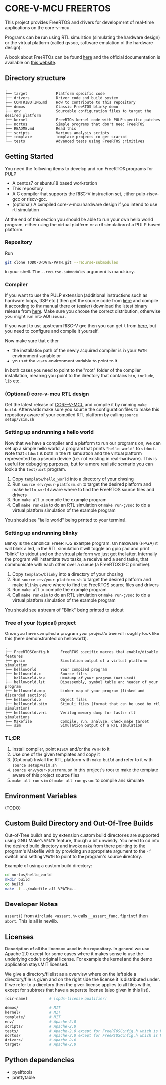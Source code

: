 # CORE-V-MCU FREERTOS

This project provides FreeRTOS and drivers for development of real-time
applications on the core-v-mcu.

Programs can be run using RTL simulation (simulating the hardware design) or the
virtual platform (called gvsoc, software emulation of the hardware design).

A book about FreeRTOs can be found
[here](https://www.freertos.org/Documentation/RTOS_book.html) and the official
documentation is available on [this website](https://www.freertos.org/features.html).

## Directory structure
```
.
├── target             Platform specific code
├── drivers            Driver code and build system
├── CONTRIBUTING.md    How to contribute to this repository
├── demos              Classic FreeRTOS blinky demo
├── env                Sourcable configuration files to target the desired platform
├── kernel             FreeRTOs kernel code with PULP specific patches
├── nortos             Simple programs that don't need FreeRTOS
├── README.md          Read this
├── scripts            Various analysis scripts
├── template           Template projects to get started
└── tests              Advanced tests using FreeRTOS primitives
```


## Getting Started
You need the following items to develop and run FreeRTOS programs for PULP
* A centos7 or ubuntu18 based workstation
* This repository
* A C compiler that supports the RISC-V instruction set, either pulp-riscv-gcc
  or riscv-gcc.
* (optional) A compiled core-v-mcu hardware design if you intend to use rtl simulation

At the end of this section you should be able to run your own hello world
program, either using the virtual platform or a rtl simulation of a PULP based
platform.

### Repository
Run
```bash
git clone TODO-UPDATE-PATH.git --recurse-submodules
```
in your shell. The `--recurse-submodules` argument is mandatory.

### Compiler
If you want to use the PULP extension (additional instructions such as hardware
loops, DSP etc.) then get the source code from
[here](https://github.com/pulp-platform/pulp-riscv-gnu-toolchain) and compile it
according to the manual there or (easier) download the latest binary release
from [here](https://github.com/pulp-platform/pulp-riscv-gnu-toolchain/releases).
Make sure you choose the correct distribution, otherwise you might run into ABI
issues.

If you want to use upstream RISC-V gcc then you can get it from
[here](https://github.com/riscv/riscv-gnu-toolchain), but you need to configure
and compile it yourself.

Now make sure that either
* the installation path of the newly acquired compiler is in your `PATH` environment variable or
* you set the `RISCV` environment variable to point to it

In both cases you need to point to the "root" folder of the compiler
installation, meaning you point to the directory that contains `bin`, `include`,
`lib` etc.

### (Optional) core-v-mcu RTL design
Get the latest release of
 [CORE-V-MCU](https://github.com/openhwgroup/core-v-mcu) and compile it by
 running `make build`. Afterwards make sure you source the configuration files
 to make this repository aware of your compiled RTL platform by calling `source
 setup/vsim.sh`

### Setting up and running a hello world
Now that we have a compiler and a platform to run our programs on, we can set up
a simple hello world, a program that prints `"hello world"` to `stdout`. Note
that `stdout` is both in the rtl simulation and the virtual platform represented
by a pseudo device (i.e. not existing in real-hardware). This is useful for
debugging purposes, but for a more realistic scenario you can look a the
`test/uart` program.

1. Copy `template/hello_world` into a directory of your chosing
2. Run `source env/your-platform.sh` to target the desired platform and make
   `hello_world` aware where to find the FreeRTOS source files and drivers
3. Run `make all` to compile the example program
4. Call `make run-sim` to do an RTL simulation or `make run-gvsoc` to do a
   virtual platform simulation of the example program

You should see "hello world" being printed to your terminal.

### Setting up and running blinky
Blinky is the canonical FreeRTOS example program. On hardware (FPGA) it will
blink a led, in the RTL simulation it will toggle an gpio pad and print "blink"
to stdout and on the virtual platform we just get the latter. Internally the
program will instantiate two tasks, a receive and a send tasks, that communicate
with each other over a queue (a FreeRTOS IPC primitive).

1. Copy `template/blinky` into a directory of your chosing
2. Run `source env/your-platform.sh` to target the desired platform and make
   `blinky` aware where to find the FreeRTOS source files and drivers
3. Run `make all` to compile the example program
4. Call `make run-sim` to do an RTL simulation or `make run-gvsoc` to do a
   virtual platform simulation of the example program

You should see a stream of "Blink" being printed to stdout.

### Tree of your (typical) project
Once you have compiled a program your project's tree will roughly look like this
(here demonstranted on helloworld).

```
.
├── FreeRTOSConfig.h     FreeRTOS specific macros that enable/disable features
├── gvsim                Simulation output of a virtual platform simulation
├── helloworld           Your compiled program
├── helloworld.c         Source files
├── helloworld.hex       Hexdump of your program (not used)
├── helloworld.lst       Disassembly, symbol table and header of your program
├── helloworld.map       Linker map of your program (linked and discarded sections)
├── helloworld.o         Object files
├── helloworld.stim      Stimuli files (format that can be used by rtl simulation)
├── helloworld.veri      Verilog memory dump for faster rtl simulations
├── Makefile             Compile, run, analyze. Check make target
└── sim                  Simulation output of a RTL simulation
```


### TL;DR
1. Install compiler, point `RISCV` and/or the `PATH` to it
2. Use one of the given templates and copy it
3. (Optional) Install the RTL platform with `make build` and refer to it with `source
   setup/vsim.sh`
4. `source env/your-platform.sh` in this project's root to make the template
   aware of this project source files
5. `make all run-sim` or `make all run-gvsoc` to compile and simulate

## Environment Variables
(TODO)

## Custom Build Directory and Out-Of-Tree Builds
Out-of-Tree builds and by extension custom build directories are supported using
GNU Make's `VPATH` feature, though a bit unwieldy. You need to cd into the
desired build directory and invoke `make` from there pointing to the program's
Makefile with by providing an appropriate argument to the `-f` switch and
setting `VPATH` to point to the program's source directory.

Example of using a custom build directory:
```bash
cd nortos/hello_world
mkdir build
cd build
make -f ../makefile all VPATH=..
```

## Developer Notes
`assert()` from `#include <assert.h>` calls `__assert_func`, `fiprintf` then
`abort`. This is all in newlib.


## Licenses
Description of all the licenses used in the repository. In general we use Apache
2.0 except for some cases where it makes sense to use the underlying code's
original license. For example the kernel and the demo application stays MIT
licensed.

We give a directory/filelist as a overview where on the left side a
directory/file is given and on the right side the license it is distributed
under. If we refer to a directory then the given license applies to all files
within, except for subtrees that have a seperate license (also given in this
list).

```bash
[dir-name]          # [spdx-license qualifier]

demos/              # MIT
kernel/             # MIT
template/           # MIT
env/                # Apache-2.0
scripts/            # Apache-2.0
tests/              # Apache-2.0 except for FreeRTOSConfig.h which is MIT
nortos/             # Apache-2.0 except for FreeRTOSConfig.h which is MIT
drivers/            # Apache-2.0
target/             # Apache-2.0
```

## Python dependencies
- pyelftools
- prettytable
